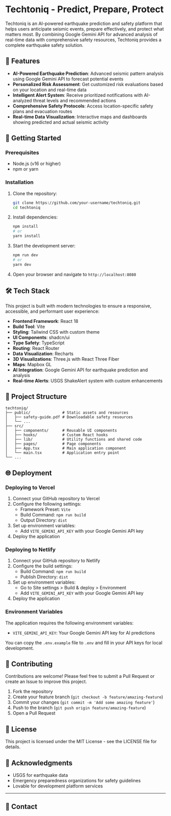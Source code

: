 # Techtoniq - Predict, Prepare, Protect

Techtoniq is an AI-powered earthquake prediction and safety platform that helps users anticipate seismic events, prepare effectively, and protect what matters most.
By combining Google Gemini API for advanced analysis of real-time data with comprehensive safety resources, Techtoniq provides a complete earthquake safety solution.

## 🌟 Features

- **AI-Powered Earthquake Prediction**: Advanced seismic pattern analysis using Google Gemini API to forecast potential events
- **Personalized Risk Assessment**: Get customized risk evaluations based on your location and real-time data
- **Intelligent Alert System**: Receive prioritized notifications with AI-analyzed threat levels and recommended actions
- **Comprehensive Safety Protocols**: Access location-specific safety plans and evacuation routes
- **Real-time Data Visualization**: Interactive maps and dashboards showing predicted and actual seismic activity

## 🚀 Getting Started

### Prerequisites
- Node.js (v16 or higher)
- npm or yarn

### Installation

1. Clone the repository:
   ```sh
   git clone https://github.com/your-username/techtoniq.git
   cd techtoniq
   ```

2. Install dependencies:
   ```sh
   npm install
   # or
   yarn install
   ```

3. Start the development server:
   ```sh
   npm run dev
   # or
   yarn dev
   ```

4. Open your browser and navigate to `http://localhost:8080`

## 🛠️ Tech Stack

This project is built with modern technologies to ensure a responsive, accessible, and performant user experience:

- **Frontend Framework**: React 18
- **Build Tool**: Vite
- **Styling**: Tailwind CSS with custom theme
- **UI Components**: shadcn/ui
- **Type Safety**: TypeScript
- **Routing**: React Router
- **Data Visualization**: Recharts
- **3D Visualizations**: Three.js with React Three Fiber
- **Maps**: Mapbox GL
- **AI Integration**: Google Gemini API for earthquake prediction and analysis
- **Real-time Alerts**: USGS ShakeAlert system with custom enhancements

## 📂 Project Structure

```
techtoniq/
├── public/              # Static assets and resources
│   ├── safety-guide.pdf # Downloadable safety resources
│   └── ...
├── src/
│   ├── components/      # Reusable UI components
│   ├── hooks/           # Custom React hooks
│   ├── lib/             # Utility functions and shared code
│   ├── pages/           # Page components
│   ├── App.tsx          # Main application component
│   └── main.tsx         # Application entry point
└── ...
```

## 🌐 Deployment

### Deploying to Vercel

1. Connect your GitHub repository to Vercel
2. Configure the following settings:
   - Framework Preset: `Vite`
   - Build Command: `npm run build`
   - Output Directory: `dist`
3. Set up environment variables:
   - Add `VITE_GEMINI_API_KEY` with your Google Gemini API key
4. Deploy the application

### Deploying to Netlify

1. Connect your GitHub repository to Netlify
2. Configure the build settings:
   - Build Command: `npm run build`
   - Publish Directory: `dist`
3. Set up environment variables:
   - Go to Site settings > Build & deploy > Environment
   - Add `VITE_GEMINI_API_KEY` with your Google Gemini API key
4. Deploy the application

### Environment Variables

The application requires the following environment variables:

- `VITE_GEMINI_API_KEY`: Your Google Gemini API key for AI predictions

You can copy the `.env.example` file to `.env` and fill in your API keys for local development.



## 🤝 Contributing

Contributions are welcome! Please feel free to submit a Pull Request or create an Issue to improve this project.

1. Fork the repository
2. Create your feature branch (`git checkout -b feature/amazing-feature`)
3. Commit your changes (`git commit -m 'Add some amazing feature'`)
4. Push to the branch (`git push origin feature/amazing-feature`)
5. Open a Pull Request

## 📄 License

This project is licensed under the MIT License - see the LICENSE file for details.

## 🙏 Acknowledgments

- USGS for earthquake data
- Emergency preparedness organizations for safety guidelines
- Lovable for development platform services

---

## 📱 Contact
